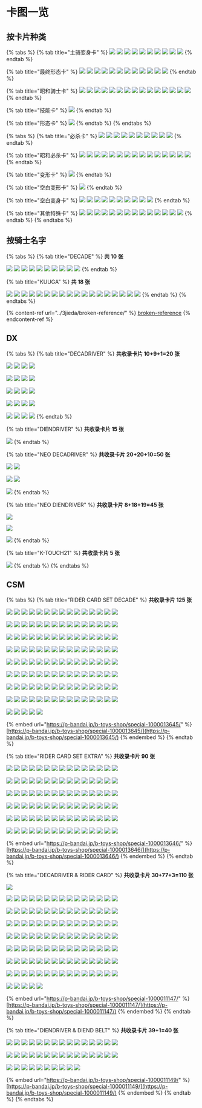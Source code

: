 # 卡图一览

## 按卡片种类

{% tabs %}
{% tab title="主骑变身卡" %}
![](https://bandai-a.akamaihd.net/bc/images/shop\_top\_b-toys-shop/20211109\_decadriver\_5gwsxp6f\_0js7xa\_cardlist\_card\_001.png) ![](https://bandai-a.akamaihd.net/bc/images/shop\_top\_b-toys-shop/20211109\_decadriver\_5gwsxp6f\_0js7xa\_cardlist\_card\_002.png) ![](https://bandai-a.akamaihd.net/bc/images/shop\_top\_b-toys-shop/20211109\_decadriver\_5gwsxp6f\_0js7xa\_cardlist\_card\_003.png) ![](https://bandai-a.akamaihd.net/bc/images/shop\_top\_b-toys-shop/20211109\_decadriver\_5gwsxp6f\_0js7xa\_cardlist\_card\_004.png) ![](https://bandai-a.akamaihd.net/bc/images/shop\_top\_b-toys-shop/20211109\_decadriver\_5gwsxp6f\_0js7xa\_cardlist\_card\_005.png) ![](https://bandai-a.akamaihd.net/bc/images/shop\_top\_b-toys-shop/20211109\_decadriver\_5gwsxp6f\_0js7xa\_cardlist\_card\_006.png) ![](https://bandai-a.akamaihd.net/bc/images/shop\_top\_b-toys-shop/20211109\_decadriver\_5gwsxp6f\_0js7xa\_cardlist\_card\_007.png) ![](https://bandai-a.akamaihd.net/bc/images/shop\_top\_b-toys-shop/20211109\_decadriver\_5gwsxp6f\_0js7xa\_cardlist\_card\_008.png) ![](https://bandai-a.akamaihd.net/bc/images/shop\_top\_b-toys-shop/20211109\_decadriver\_5gwsxp6f\_0js7xa\_cardlist\_card\_009.png) ![](https://bandai-a.akamaihd.net/bc/images/shop\_top\_b-toys-shop/20211109\_decadriver\_5gwsxp6f\_0js7xa\_cardlist\_card\_010.png)
{% endtab %}

{% tab title="最终形态卡" %}
![](https://bandai-a.akamaihd.net/bc/images/shop\_top\_b-toys-shop/20211109\_decadriver\_5gwsxp6f\_0js7xa\_cardlist\_card\_011.png) ![](https://bandai-a.akamaihd.net/bc/images/shop\_top\_b-toys-shop/20211109\_decadriver\_5gwsxp6f\_0js7xa\_cardlist\_card\_012.png) ![](https://bandai-a.akamaihd.net/bc/images/shop\_top\_b-toys-shop/20211109\_decadriver\_5gwsxp6f\_0js7xa\_cardlist\_card\_013.png) ![](https://bandai-a.akamaihd.net/bc/images/shop\_top\_b-toys-shop/20211109\_decadriver\_5gwsxp6f\_0js7xa\_cardlist\_card\_014.png) ![](https://bandai-a.akamaihd.net/bc/images/shop\_top\_b-toys-shop/20211109\_decadriver\_5gwsxp6f\_0js7xa\_cardlist\_card\_015.png) ![](https://bandai-a.akamaihd.net/bc/images/shop\_top\_b-toys-shop/20211109\_decadriver\_5gwsxp6f\_0js7xa\_cardlist\_card\_016.png) ![](https://bandai-a.akamaihd.net/bc/images/shop\_top\_b-toys-shop/20211109\_decadriver\_5gwsxp6f\_0js7xa\_cardlist\_card\_017.png) ![](https://bandai-a.akamaihd.net/bc/images/shop\_top\_b-toys-shop/20211109\_decadriver\_5gwsxp6f\_0js7xa\_cardlist\_card\_018.png) ![](https://bandai-a.akamaihd.net/bc/images/shop\_top\_b-toys-shop/20211109\_decadriver\_5gwsxp6f\_0js7xa\_cardlist\_card\_019.png) ![](https://bandai-a.akamaihd.net/bc/images/shop\_top\_b-toys-shop/20211109\_decadriver\_5gwsxp6f\_0js7xa\_cardlist\_card\_020.png) ![](https://bandai-a.akamaihd.net/bc/images/shop\_top\_b-toys-shop/20211109\_decadriver\_5gwsxp6f\_0js7xa\_cardlist\_card\_021.png) ![](https://bandai-a.akamaihd.net/bc/images/shop\_top\_b-toys-shop/20211109\_decadriver\_5gwsxp6f\_0js7xa\_cardlist\_card\_022.png)
{% endtab %}

{% tab title="昭和骑士卡" %}
![](https://bandai-a.akamaihd.net/bc/images/shop\_top\_b-toys-shop/20211109\_decadriver\_5gwsxp6f\_0js7xa\_cardlist\_card\_023.png) ![](https://bandai-a.akamaihd.net/bc/images/shop\_top\_b-toys-shop/20211109\_decadriver\_5gwsxp6f\_0js7xa\_cardlist\_card\_024.png) ![](https://bandai-a.akamaihd.net/bc/images/shop\_top\_b-toys-shop/20211109\_decadriver\_5gwsxp6f\_0js7xa\_cardlist\_card\_025.png) ![](https://bandai-a.akamaihd.net/bc/images/shop\_top\_b-toys-shop/20211109\_decadriver\_5gwsxp6f\_0js7xa\_cardlist\_card\_026.png) ![](https://bandai-a.akamaihd.net/bc/images/shop\_top\_b-toys-shop/20211109\_decadriver\_5gwsxp6f\_0js7xa\_cardlist\_card\_027.png) ![](https://bandai-a.akamaihd.net/bc/images/shop\_top\_b-toys-shop/20211109\_decadriver\_5gwsxp6f\_0js7xa\_cardlist\_card\_028.png) ![](https://bandai-a.akamaihd.net/bc/images/shop\_top\_b-toys-shop/20211109\_decadriver\_5gwsxp6f\_0js7xa\_cardlist\_card\_029.png) ![](https://bandai-a.akamaihd.net/bc/images/shop\_top\_b-toys-shop/20211109\_decadriver\_5gwsxp6f\_0js7xa\_cardlist\_card\_030.png) ![](https://bandai-a.akamaihd.net/bc/images/shop\_top\_b-toys-shop/20211109\_decadriver\_5gwsxp6f\_0js7xa\_cardlist\_card\_031.png) ![](https://bandai-a.akamaihd.net/bc/images/shop\_top\_b-toys-shop/20211109\_decadriver\_5gwsxp6f\_0js7xa\_cardlist\_card\_032.png) ![](https://bandai-a.akamaihd.net/bc/images/shop\_top\_b-toys-shop/20211109\_decadriver\_5gwsxp6f\_0js7xa\_cardlist\_card\_033.png) ![](https://bandai-a.akamaihd.net/bc/images/shop\_top\_b-toys-shop/20211109\_decadriver\_5gwsxp6f\_0js7xa\_cardlist\_card\_034.png) ![](https://bandai-a.akamaihd.net/bc/images/shop\_top\_b-toys-shop/20211109\_decadriver\_5gwsxp6f\_0js7xa\_cardlist\_card\_035.png) ![](https://bandai-a.akamaihd.net/bc/images/shop\_top\_b-toys-shop/20211109\_decadriver\_5gwsxp6f\_0js7xa\_cardlist\_card\_036.png) ![](https://bandai-a.akamaihd.net/bc/images/shop\_top\_b-toys-shop/20211109\_decadriver\_5gwsxp6f\_0js7xa\_cardlist\_card\_037.png)
{% endtab %}

{% tab title="技能卡" %}
![](https://bandai-a.akamaihd.net/bc/images/shop\_top\_b-toys-shop/20211109\_decadriver\_5gwsxp6f\_0js7xa\_cardlist\_card\_063.png)
{% endtab %}

{% tab title="形态卡" %}
![](https://bandai-a.akamaihd.net/bc/images/shop\_top\_b-toys-shop/20211109\_decadriver\_5gwsxp6f\_0js7xa\_cardlist\_card\_050.png)
{% endtab %}
{% endtabs %}

{% tabs %}
{% tab title="必杀卡" %}
![](https://bandai-a.akamaihd.net/bc/images/shop\_top\_b-toys-shop/20211109\_decadriver\_5gwsxp6f\_0js7xa\_cardlist\_card\_110.png) ![](https://bandai-a.akamaihd.net/bc/images/shop\_top\_b-toys-shop/20211109\_decadriver\_5gwsxp6f\_0js7xa\_cardlist\_card\_111.png) ![](https://bandai-a.akamaihd.net/bc/images/shop\_top\_b-toys-shop/20211109\_decadriver\_5gwsxp6f\_0js7xa\_cardlist\_card\_112.png) ![](https://bandai-a.akamaihd.net/bc/images/shop\_top\_b-toys-shop/20211109\_decadriver\_5gwsxp6f\_0js7xa\_cardlist\_card\_113.png) ![](https://bandai-a.akamaihd.net/bc/images/shop\_top\_b-toys-shop/20211109\_decadriver\_5gwsxp6f\_0js7xa\_cardlist\_card\_114.png) ![](https://bandai-a.akamaihd.net/bc/images/shop\_top\_b-toys-shop/20211109\_decadriver\_5gwsxp6f\_0js7xa\_cardlist\_card\_115.png) ![](https://bandai-a.akamaihd.net/bc/images/shop\_top\_b-toys-shop/20211109\_decadriver\_5gwsxp6f\_0js7xa\_cardlist\_card\_116.png) ![](https://bandai-a.akamaihd.net/bc/images/shop\_top\_b-toys-shop/20211109\_decadriver\_5gwsxp6f\_0js7xa\_cardlist\_card\_117.png) ![](https://bandai-a.akamaihd.net/bc/images/shop\_top\_b-toys-shop/20211109\_decadriver\_5gwsxp6f\_0js7xa\_cardlist\_card\_118.png) ![](https://bandai-a.akamaihd.net/bc/images/shop\_top\_b-toys-shop/20211109\_decadriver\_5gwsxp6f\_0js7xa\_cardlist\_card\_119.png)
{% endtab %}

{% tab title="昭和必杀卡" %}
![](https://bandai-a.akamaihd.net/bc/images/shop\_top\_b-toys-shop/20220118\_decadriver\_5gwsxp6f\_0js7xa\_cardlist\_card\_extra\_079.png) ![](https://bandai-a.akamaihd.net/bc/images/shop\_top\_b-toys-shop/20220118\_decadriver\_5gwsxp6f\_0js7xa\_cardlist\_card\_extra\_080.png) ![](https://bandai-a.akamaihd.net/bc/images/shop\_top\_b-toys-shop/20220118\_decadriver\_5gwsxp6f\_0js7xa\_cardlist\_card\_extra\_081.png) ![](https://bandai-a.akamaihd.net/bc/images/shop\_top\_b-toys-shop/20220118\_decadriver\_5gwsxp6f\_0js7xa\_cardlist\_card\_extra\_082.png) ![](https://bandai-a.akamaihd.net/bc/images/shop\_top\_b-toys-shop/20220118\_decadriver\_5gwsxp6f\_0js7xa\_cardlist\_card\_extra\_083.png) ![](https://bandai-a.akamaihd.net/bc/images/shop\_top\_b-toys-shop/20211109\_decadriver\_5gwsxp6f\_0js7xa\_cardlist\_card\_120.png) ![](https://bandai-a.akamaihd.net/bc/images/shop\_top\_b-toys-shop/20220118\_decadriver\_5gwsxp6f\_0js7xa\_cardlist\_card\_extra\_084.png) ![](https://bandai-a.akamaihd.net/bc/images/shop\_top\_b-toys-shop/20220118\_decadriver\_5gwsxp6f\_0js7xa\_cardlist\_card\_extra\_085.png) ![](https://bandai-a.akamaihd.net/bc/images/shop\_top\_b-toys-shop/20220118\_decadriver\_5gwsxp6f\_0js7xa\_cardlist\_card\_extra\_086.png) ![](https://bandai-a.akamaihd.net/bc/images/shop\_top\_b-toys-shop/20220118\_decadriver\_5gwsxp6f\_0js7xa\_cardlist\_card\_extra\_087.png) ![](https://bandai-a.akamaihd.net/bc/images/shop\_top\_b-toys-shop/20220118\_decadriver\_5gwsxp6f\_0js7xa\_cardlist\_card\_extra\_088.png) ![](https://bandai-a.akamaihd.net/bc/images/shop\_top\_b-toys-shop/20220118\_decadriver\_5gwsxp6f\_0js7xa\_cardlist\_card\_extra\_089.png) ![](https://bandai-a.akamaihd.net/bc/images/shop\_top\_b-toys-shop/20220118\_decadriver\_5gwsxp6f\_0js7xa\_cardlist\_card\_extra\_090.png) ![](https://bandai-a.akamaihd.net/bc/images/shop\_top\_b-toys-shop/20220118\_decadriver\_5gwsxp6f\_0js7xa\_cardlist\_card\_extra\_091.png) ![](https://bandai-a.akamaihd.net/bc/images/shop\_top\_b-toys-shop/20220118\_decadriver\_5gwsxp6f\_0js7xa\_cardlist\_card\_extra\_092.png)
{% endtab %}

{% tab title="变形卡" %}
![](https://bandai-a.akamaihd.net/bc/images/shop\_top\_b-toys-shop/20211109\_decadriver\_5gwsxp6f\_0js7xa\_cardlist\_card\_089.png)
{% endtab %}

{% tab title="空白变形卡" %}
![](https://bandai-a.akamaihd.net/bc/images/shop\_top\_b-toys-shop/20211109\_decadriver\_5gwsxp6f\_0js7xa\_cardlist\_card\_101.png)
{% endtab %}

{% tab title="空白变身卡" %}
![](https://bandai-a.akamaihd.net/bc/images/shop\_top\_b-toys-shop/20211109\_decadriver\_5gwsxp6f\_0js7xa\_cardlist\_card\_039.png) ![](https://bandai-a.akamaihd.net/bc/images/shop\_top\_b-toys-shop/20211109\_decadriver\_5gwsxp6f\_0js7xa\_cardlist\_card\_040.png) ![](https://bandai-a.akamaihd.net/bc/images/shop\_top\_b-toys-shop/20211109\_decadriver\_5gwsxp6f\_0js7xa\_cardlist\_card\_041.png) ![](https://bandai-a.akamaihd.net/bc/images/shop\_top\_b-toys-shop/20211109\_decadriver\_5gwsxp6f\_0js7xa\_cardlist\_card\_042.png) ![](https://bandai-a.akamaihd.net/bc/images/shop\_top\_b-toys-shop/20211109\_decadriver\_5gwsxp6f\_0js7xa\_cardlist\_card\_043.png) ![](https://bandai-a.akamaihd.net/bc/images/shop\_top\_b-toys-shop/20211109\_decadriver\_5gwsxp6f\_0js7xa\_cardlist\_card\_044.png) ![](https://bandai-a.akamaihd.net/bc/images/shop\_top\_b-toys-shop/20211109\_decadriver\_5gwsxp6f\_0js7xa\_cardlist\_card\_045.png) ![](https://bandai-a.akamaihd.net/bc/images/shop\_top\_b-toys-shop/20211109\_decadriver\_5gwsxp6f\_0js7xa\_cardlist\_card\_046.png) ![](https://bandai-a.akamaihd.net/bc/images/shop\_top\_b-toys-shop/20211109\_decadriver\_5gwsxp6f\_0js7xa\_cardlist\_card\_047.png) ![](https://bandai-a.akamaihd.net/bc/images/shop\_top\_b-toys-shop/20211109\_decadriver\_5gwsxp6f\_0js7xa\_cardlist\_card\_048.png)
{% endtab %}

{% tab title="其他特殊卡" %}
![](https://bandai-a.akamaihd.net/bc/images/shop\_top\_b-toys-shop/20211109\_decadriver\_5gwsxp6f\_0js7xa\_cardlist\_card\_038.png) ![](https://bandai-a.akamaihd.net/bc/images/shop\_top\_b-toys-shop/20211109\_decadriver\_5gwsxp6f\_0js7xa\_cardlist\_card\_049.png) ![](https://bandai-a.akamaihd.net/bc/images/shop\_top\_b-toys-shop/20211109\_decadriver\_5gwsxp6f\_0js7xa\_cardlist\_card\_083.png) ![](https://bandai-a.akamaihd.net/bc/images/shop\_top\_b-toys-shop/20211109\_decadriver\_5gwsxp6f\_0js7xa\_cardlist\_card\_087.png) ![](https://bandai-a.akamaihd.net/bc/images/shop\_top\_b-toys-shop/20211109\_decadriver\_5gwsxp6f\_0js7xa\_cardlist\_card\_086.png) ![](https://bandai-a.akamaihd.net/bc/images/shop\_top\_b-toys-shop/20211109\_decadriver\_5gwsxp6f\_0js7xa\_cardlist\_card\_088.png) ![](https://bandai-a.akamaihd.net/bc/images/shop\_top\_b-toys-shop/20211109\_decadriver\_5gwsxp6f\_0js7xa\_cardlist\_card\_085.png) ![](https://bandai-a.akamaihd.net/bc/images/shop\_top\_b-toys-shop/20211109\_decadriver\_5gwsxp6f\_0js7xa\_cardlist\_card\_099.png) ![](https://bandai-a.akamaihd.net/bc/images/shop\_top\_b-toys-shop/20211109\_decadriver\_5gwsxp6f\_0js7xa\_cardlist\_card\_100.png) ![](https://bandai-a.akamaihd.net/bc/images/shop\_top\_b-toys-shop/20211109\_decadriver\_5gwsxp6f\_0js7xa\_cardlist\_card\_121.png) ![](https://bandai-a.akamaihd.net/bc/images/shop\_top\_b-toys-shop/20211109\_decadriver\_5gwsxp6f\_0js7xa\_cardlist\_card\_122.png) ![](https://bandai-a.akamaihd.net/bc/images/shop\_top\_b-toys-shop/20211109\_decadriver\_5gwsxp6f\_0js7xa\_cardlist\_card\_123.png) ![](https://bandai-a.akamaihd.net/bc/images/shop\_top\_b-toys-shop/20211109\_decadriver\_5gwsxp6f\_0js7xa\_cardlist\_card\_124.png) ![](https://bandai-a.akamaihd.net/bc/images/shop\_top\_b-toys-shop/20211109\_decadriver\_5gwsxp6f\_0js7xa\_cardlist\_card\_125.png)
{% endtab %}
{% endtabs %}

## 按骑士名字

{% tabs %}
{% tab title="DECADE" %}
**共 10 张**

![](https://bandai-a.akamaihd.net/bc/images/shop\_top\_b-toys-shop/20211109\_decadriver\_5gwsxp6f\_0js7xa\_cardlist\_card\_001.png) ![](https://bandai-a.akamaihd.net/bc/images/shop\_top\_b-toys-shop/20211109\_decadriver\_5gwsxp6f\_0js7xa\_cardlist\_card\_011.png) ![](https://bandai-a.akamaihd.net/bc/images/shop\_top\_b-toys-shop/20211109\_decadriver\_5gwsxp6f\_0js7xa\_cardlist\_card\_063.png) ![](https://bandai-a.akamaihd.net/bc/images/shop\_top\_b-toys-shop/20211109\_decadriver\_5gwsxp6f\_0js7xa\_cardlist\_card\_064.png) ![](https://bandai-a.akamaihd.net/bc/images/shop\_top\_b-toys-shop/20211109\_decadriver\_5gwsxp6f\_0js7xa\_cardlist\_card\_065.png) ![](https://bandai-a.akamaihd.net/bc/images/shop\_top\_b-toys-shop/20211109\_decadriver\_5gwsxp6f\_0js7xa\_cardlist\_card\_066.png) ![](https://bandai-a.akamaihd.net/bc/images/shop\_top\_b-toys-shop/20211109\_decadriver\_5gwsxp6f\_0js7xa\_cardlist\_card\_083.png) ![](https://bandai-a.akamaihd.net/bc/images/shop\_top\_b-toys-shop/20211109\_decadriver\_5gwsxp6f\_0js7xa\_cardlist\_card\_110.png) ![](https://bandai-a.akamaihd.net/bc/images/shop\_top\_boys-toy/20141009\_img\_card\_s76.jpg) ![](https://bandai-a.akamaihd.net/bc/images/shop\_top\_b-toys-shop/20220118\_decadriver\_5gwsxp6f\_0js7xa\_cardlist\_card\_extra\_001.png)
{% endtab %}

{% tab title="KUUGA" %}
**共 18 张**

![](https://bandai-a.akamaihd.net/bc/images/shop\_top\_b-toys-shop/20211109\_decadriver\_5gwsxp6f\_0js7xa\_cardlist\_card\_002.png) ![](https://bandai-a.akamaihd.net/bc/images/shop\_top\_b-toys-shop/20211109\_decadriver\_5gwsxp6f\_0js7xa\_cardlist\_card\_040.png) ![](https://bandai-a.akamaihd.net/bc/images/shop\_top\_b-toys-shop/20211109\_decadriver\_5gwsxp6f\_0js7xa\_cardlist\_card\_012.png) ![](https://bandai-a.akamaihd.net/bc/images/shop\_top\_b-toys-shop/20220118\_decadriver\_5gwsxp6f\_0js7xa\_cardlist\_card\_extra\_002.png) ![](https://bandai-a.akamaihd.net/bc/images/shop\_top\_b-toys-shop/20211109\_decadriver\_5gwsxp6f\_0js7xa\_cardlist\_card\_021.png) ![](https://bandai-a.akamaihd.net/bc/images/shop\_top\_b-toys-shop/20220118\_decadriver\_5gwsxp6f\_0js7xa\_cardlist\_card\_extra\_003.png) ![](https://bandai-a.akamaihd.net/bc/images/shop\_top\_b-toys-shop/20220118\_decadriver\_5gwsxp6f\_0js7xa\_cardlist\_card\_extra\_052.png) ![](https://bandai-a.akamaihd.net/bc/images/shop\_top\_b-toys-shop/20211109\_decadriver\_5gwsxp6f\_0js7xa\_cardlist\_card\_050.png) ![](https://bandai-a.akamaihd.net/bc/images/shop\_top\_b-toys-shop/20211109\_decadriver\_5gwsxp6f\_0js7xa\_cardlist\_card\_051.png) ![](https://bandai-a.akamaihd.net/bc/images/shop\_top\_b-toys-shop/20211109\_decadriver\_5gwsxp6f\_0js7xa\_cardlist\_card\_052.png) ![](https://bandai-a.akamaihd.net/bc/images/shop\_top\_b-toys-shop/20220118\_decadriver\_5gwsxp6f\_0js7xa\_cardlist\_card\_extra\_053.png) ![](https://bandai-a.akamaihd.net/bc/images/shop\_top\_b-toys-shop/20220118\_decadriver\_5gwsxp6f\_0js7xa\_cardlist\_card\_extra\_054.png) ![](https://bandai-a.akamaihd.net/bc/images/shop\_top\_b-toys-shop/20220118\_decadriver\_5gwsxp6f\_0js7xa\_cardlist\_card\_extra\_055.png) ![](https://bandai-a.akamaihd.net/bc/images/shop\_top\_b-toys-shop/20220118\_decadriver\_5gwsxp6f\_0js7xa\_cardlist\_card\_extra\_056.png) ![](https://bandai-a.akamaihd.net/bc/images/shop\_top\_b-toys-shop/20220118\_decadriver\_5gwsxp6f\_0js7xa\_cardlist\_card\_extra\_057.png) ![](https://bandai-a.akamaihd.net/bc/images/shop\_top\_b-toys-shop/20211109\_decadriver\_5gwsxp6f\_0js7xa\_cardlist\_card\_089.png) ![](https://bandai-a.akamaihd.net/bc/images/shop\_top\_b-toys-shop/20211109\_decadriver\_5gwsxp6f\_0js7xa\_cardlist\_card\_101.png) ![](https://bandai-a.akamaihd.net/bc/images/shop\_top\_b-toys-shop/20211109\_decadriver\_5gwsxp6f\_0js7xa\_cardlist\_card\_111.png)
{% endtab %}
{% endtabs %}

{% content-ref url="../3jieda/broken-reference/" %}
[broken-reference](../3jieda/broken-reference/)
{% endcontent-ref %}

## DX

{% tabs %}
{% tab title="DECADRIVER" %}
**共收录卡片 10+9+1=20 张**

![](https://img.amiami.jp/images/product/review/184/FIGURE-042431\_10.jpg) ![](https://img.amiami.jp/images/product/review/184/FIGURE-042431\_05.jpg) ![](https://img.amiami.jp/images/product/review/184/FIGURE-042431\_24.jpg) ![](https://img.amiami.jp/images/product/review/184/FIGURE-042431\_15.jpg)

![](https://img.amiami.jp/images/product/review/184/FIGURE-042431\_18.jpg) ![](https://img.amiami.jp/images/product/review/184/FIGURE-042431\_22.jpg) ![](https://img.amiami.jp/images/product/review/184/FIGURE-042431\_07.jpg) ![](https://img.amiami.jp/images/product/review/184/FIGURE-042431\_23.jpg)

![](https://img.amiami.jp/images/product/review/184/FIGURE-042431\_08.jpg) ![](https://img.amiami.jp/images/product/review/184/FIGURE-042431\_13.jpg) ![](https://img.amiami.jp/images/product/review/184/FIGURE-042431\_11.jpg) ![](https://img.amiami.jp/images/product/review/184/FIGURE-042431\_06.jpg)

![](https://img.amiami.jp/images/product/review/184/FIGURE-042431\_21.jpg) ![](https://img.amiami.jp/images/product/review/184/FIGURE-042431\_16.jpg) ![](https://img.amiami.jp/images/product/review/184/FIGURE-042431\_19.jpg) ![](https://img.amiami.jp/images/product/review/184/FIGURE-042431\_14.jpg)

![](https://img.amiami.jp/images/product/review/184/FIGURE-042431\_12.jpg) ![](https://img.amiami.jp/images/product/review/184/FIGURE-042431\_20.jpg) ![](https://img.amiami.jp/images/product/review/184/FIGURE-042431\_09.jpg) ![](https://img.amiami.jp/images/product/review/184/FIGURE-042431\_17.jpg)
{% endtab %}

{% tab title="DIENDRIVER" %}
**共收录卡片 15 张**

![](https://bandai-a.akamaihd.net/bc/img/model/xl/1000142738\_4.jpg)
{% endtab %}

{% tab title="NEO DECADRIVER" %}
**共收录卡片 20+20+10=50 张**

![](https://bandai-a.akamaihd.net/bc/img/model/xl/1000131471\_3.jpg) ![](https://bandai-a.akamaihd.net/bc/img/model/xl/1000131471\_4.jpg)

![](https://bandai-a.akamaihd.net/bc/img/model/xl/1000131471\_5.jpg) ![](https://bandai-a.akamaihd.net/bc/img/model/xl/1000131471\_6.jpg)

![](https://bandai-a.akamaihd.net/bc/img/model/xl/1000131471\_7.jpg)
{% endtab %}

{% tab title="NEO DIENDRIVER" %}
**共收录卡片 8+18+19=45 张**

![](https://bandai-a.akamaihd.net/bc/img/model/xl/1000133494\_3.jpg)

![](https://bandai-a.akamaihd.net/bc/img/model/xl/1000133494\_4.jpg)

![](https://bandai-a.akamaihd.net/bc/img/model/xl/1000133494\_5.jpg)
{% endtab %}

{% tab title="K-TOUCH21" %}
**共收录卡片 5 张**

![](https://bandai-a.akamaihd.net/bc/img/model/xl/1000155446\_5.jpg)
{% endtab %}
{% endtabs %}

## CSM

{% tabs %}
{% tab title="RIDER CARD SET DECADE" %}
**共收录卡片 125 张**

![](https://bandai-a.akamaihd.net/bc/images/shop\_top\_b-toys-shop/20211109\_decadriver\_5gwsxp6f\_0js7xa\_cardlist\_card\_001.png) ![](https://bandai-a.akamaihd.net/bc/images/shop\_top\_b-toys-shop/20211109\_decadriver\_5gwsxp6f\_0js7xa\_cardlist\_card\_002.png) ![](https://bandai-a.akamaihd.net/bc/images/shop\_top\_b-toys-shop/20211109\_decadriver\_5gwsxp6f\_0js7xa\_cardlist\_card\_003.png) ![](https://bandai-a.akamaihd.net/bc/images/shop\_top\_b-toys-shop/20211109\_decadriver\_5gwsxp6f\_0js7xa\_cardlist\_card\_004.png) ![](https://bandai-a.akamaihd.net/bc/images/shop\_top\_b-toys-shop/20211109\_decadriver\_5gwsxp6f\_0js7xa\_cardlist\_card\_005.png) ![](https://bandai-a.akamaihd.net/bc/images/shop\_top\_b-toys-shop/20211109\_decadriver\_5gwsxp6f\_0js7xa\_cardlist\_card\_006.png) ![](https://bandai-a.akamaihd.net/bc/images/shop\_top\_b-toys-shop/20211109\_decadriver\_5gwsxp6f\_0js7xa\_cardlist\_card\_007.png) ![](https://bandai-a.akamaihd.net/bc/images/shop\_top\_b-toys-shop/20211109\_decadriver\_5gwsxp6f\_0js7xa\_cardlist\_card\_008.png) ![](https://bandai-a.akamaihd.net/bc/images/shop\_top\_b-toys-shop/20211109\_decadriver\_5gwsxp6f\_0js7xa\_cardlist\_card\_009.png) ![](https://bandai-a.akamaihd.net/bc/images/shop\_top\_b-toys-shop/20211109\_decadriver\_5gwsxp6f\_0js7xa\_cardlist\_card\_010.png) ![](https://bandai-a.akamaihd.net/bc/images/shop\_top\_b-toys-shop/20211109\_decadriver\_5gwsxp6f\_0js7xa\_cardlist\_card\_011.png) ![](https://bandai-a.akamaihd.net/bc/images/shop\_top\_b-toys-shop/20211109\_decadriver\_5gwsxp6f\_0js7xa\_cardlist\_card\_012.png) ![](https://bandai-a.akamaihd.net/bc/images/shop\_top\_b-toys-shop/20211109\_decadriver\_5gwsxp6f\_0js7xa\_cardlist\_card\_013.png) ![](https://bandai-a.akamaihd.net/bc/images/shop\_top\_b-toys-shop/20211109\_decadriver\_5gwsxp6f\_0js7xa\_cardlist\_card\_014.png) ![](https://bandai-a.akamaihd.net/bc/images/shop\_top\_b-toys-shop/20211109\_decadriver\_5gwsxp6f\_0js7xa\_cardlist\_card\_015.png)

![](https://bandai-a.akamaihd.net/bc/images/shop\_top\_b-toys-shop/20211109\_decadriver\_5gwsxp6f\_0js7xa\_cardlist\_card\_016.png) ![](https://bandai-a.akamaihd.net/bc/images/shop\_top\_b-toys-shop/20211109\_decadriver\_5gwsxp6f\_0js7xa\_cardlist\_card\_017.png) ![](https://bandai-a.akamaihd.net/bc/images/shop\_top\_b-toys-shop/20211109\_decadriver\_5gwsxp6f\_0js7xa\_cardlist\_card\_018.png) ![](https://bandai-a.akamaihd.net/bc/images/shop\_top\_b-toys-shop/20211109\_decadriver\_5gwsxp6f\_0js7xa\_cardlist\_card\_019.png) ![](https://bandai-a.akamaihd.net/bc/images/shop\_top\_b-toys-shop/20211109\_decadriver\_5gwsxp6f\_0js7xa\_cardlist\_card\_020.png) ![](https://bandai-a.akamaihd.net/bc/images/shop\_top\_b-toys-shop/20211109\_decadriver\_5gwsxp6f\_0js7xa\_cardlist\_card\_021.png) ![](https://bandai-a.akamaihd.net/bc/images/shop\_top\_b-toys-shop/20211109\_decadriver\_5gwsxp6f\_0js7xa\_cardlist\_card\_022.png) ![](https://bandai-a.akamaihd.net/bc/images/shop\_top\_b-toys-shop/20211109\_decadriver\_5gwsxp6f\_0js7xa\_cardlist\_card\_023.png) ![](https://bandai-a.akamaihd.net/bc/images/shop\_top\_b-toys-shop/20211109\_decadriver\_5gwsxp6f\_0js7xa\_cardlist\_card\_024.png) ![](https://bandai-a.akamaihd.net/bc/images/shop\_top\_b-toys-shop/20211109\_decadriver\_5gwsxp6f\_0js7xa\_cardlist\_card\_025.png) ![](https://bandai-a.akamaihd.net/bc/images/shop\_top\_b-toys-shop/20211109\_decadriver\_5gwsxp6f\_0js7xa\_cardlist\_card\_026.png) ![](https://bandai-a.akamaihd.net/bc/images/shop\_top\_b-toys-shop/20211109\_decadriver\_5gwsxp6f\_0js7xa\_cardlist\_card\_027.png) ![](https://bandai-a.akamaihd.net/bc/images/shop\_top\_b-toys-shop/20211109\_decadriver\_5gwsxp6f\_0js7xa\_cardlist\_card\_028.png) ![](https://bandai-a.akamaihd.net/bc/images/shop\_top\_b-toys-shop/20211109\_decadriver\_5gwsxp6f\_0js7xa\_cardlist\_card\_029.png) ![](https://bandai-a.akamaihd.net/bc/images/shop\_top\_b-toys-shop/20211109\_decadriver\_5gwsxp6f\_0js7xa\_cardlist\_card\_030.png)

![](https://bandai-a.akamaihd.net/bc/images/shop\_top\_b-toys-shop/20211109\_decadriver\_5gwsxp6f\_0js7xa\_cardlist\_card\_031.png) ![](https://bandai-a.akamaihd.net/bc/images/shop\_top\_b-toys-shop/20211109\_decadriver\_5gwsxp6f\_0js7xa\_cardlist\_card\_032.png) ![](https://bandai-a.akamaihd.net/bc/images/shop\_top\_b-toys-shop/20211109\_decadriver\_5gwsxp6f\_0js7xa\_cardlist\_card\_033.png) ![](https://bandai-a.akamaihd.net/bc/images/shop\_top\_b-toys-shop/20211109\_decadriver\_5gwsxp6f\_0js7xa\_cardlist\_card\_034.png) ![](https://bandai-a.akamaihd.net/bc/images/shop\_top\_b-toys-shop/20211109\_decadriver\_5gwsxp6f\_0js7xa\_cardlist\_card\_035.png) ![](https://bandai-a.akamaihd.net/bc/images/shop\_top\_b-toys-shop/20211109\_decadriver\_5gwsxp6f\_0js7xa\_cardlist\_card\_036.png) ![](https://bandai-a.akamaihd.net/bc/images/shop\_top\_b-toys-shop/20211109\_decadriver\_5gwsxp6f\_0js7xa\_cardlist\_card\_037.png) ![](https://bandai-a.akamaihd.net/bc/images/shop\_top\_b-toys-shop/20211109\_decadriver\_5gwsxp6f\_0js7xa\_cardlist\_card\_038.png) ![](https://bandai-a.akamaihd.net/bc/images/shop\_top\_b-toys-shop/20211109\_decadriver\_5gwsxp6f\_0js7xa\_cardlist\_card\_039.png) ![](https://bandai-a.akamaihd.net/bc/images/shop\_top\_b-toys-shop/20211109\_decadriver\_5gwsxp6f\_0js7xa\_cardlist\_card\_040.png) ![](https://bandai-a.akamaihd.net/bc/images/shop\_top\_b-toys-shop/20211109\_decadriver\_5gwsxp6f\_0js7xa\_cardlist\_card\_041.png) ![](https://bandai-a.akamaihd.net/bc/images/shop\_top\_b-toys-shop/20211109\_decadriver\_5gwsxp6f\_0js7xa\_cardlist\_card\_042.png) ![](https://bandai-a.akamaihd.net/bc/images/shop\_top\_b-toys-shop/20211109\_decadriver\_5gwsxp6f\_0js7xa\_cardlist\_card\_043.png) ![](https://bandai-a.akamaihd.net/bc/images/shop\_top\_b-toys-shop/20211109\_decadriver\_5gwsxp6f\_0js7xa\_cardlist\_card\_044.png) ![](https://bandai-a.akamaihd.net/bc/images/shop\_top\_b-toys-shop/20211109\_decadriver\_5gwsxp6f\_0js7xa\_cardlist\_card\_045.png)

![](https://bandai-a.akamaihd.net/bc/images/shop\_top\_b-toys-shop/20211109\_decadriver\_5gwsxp6f\_0js7xa\_cardlist\_card\_046.png) ![](https://bandai-a.akamaihd.net/bc/images/shop\_top\_b-toys-shop/20211109\_decadriver\_5gwsxp6f\_0js7xa\_cardlist\_card\_047.png) ![](https://bandai-a.akamaihd.net/bc/images/shop\_top\_b-toys-shop/20211109\_decadriver\_5gwsxp6f\_0js7xa\_cardlist\_card\_048.png) ![](https://bandai-a.akamaihd.net/bc/images/shop\_top\_b-toys-shop/20211109\_decadriver\_5gwsxp6f\_0js7xa\_cardlist\_card\_049.png) ![](https://bandai-a.akamaihd.net/bc/images/shop\_top\_b-toys-shop/20211109\_decadriver\_5gwsxp6f\_0js7xa\_cardlist\_card\_050.png) ![](https://bandai-a.akamaihd.net/bc/images/shop\_top\_b-toys-shop/20211109\_decadriver\_5gwsxp6f\_0js7xa\_cardlist\_card\_051.png) ![](https://bandai-a.akamaihd.net/bc/images/shop\_top\_b-toys-shop/20211109\_decadriver\_5gwsxp6f\_0js7xa\_cardlist\_card\_052.png) ![](https://bandai-a.akamaihd.net/bc/images/shop\_top\_b-toys-shop/20211109\_decadriver\_5gwsxp6f\_0js7xa\_cardlist\_card\_053.png) ![](https://bandai-a.akamaihd.net/bc/images/shop\_top\_b-toys-shop/20211109\_decadriver\_5gwsxp6f\_0js7xa\_cardlist\_card\_054.png) ![](https://bandai-a.akamaihd.net/bc/images/shop\_top\_b-toys-shop/20211109\_decadriver\_5gwsxp6f\_0js7xa\_cardlist\_card\_055.png) ![](https://bandai-a.akamaihd.net/bc/images/shop\_top\_b-toys-shop/20211109\_decadriver\_5gwsxp6f\_0js7xa\_cardlist\_card\_056.png) ![](https://bandai-a.akamaihd.net/bc/images/shop\_top\_b-toys-shop/20211109\_decadriver\_5gwsxp6f\_0js7xa\_cardlist\_card\_057.png) ![](https://bandai-a.akamaihd.net/bc/images/shop\_top\_b-toys-shop/20211109\_decadriver\_5gwsxp6f\_0js7xa\_cardlist\_card\_058.png) ![](https://bandai-a.akamaihd.net/bc/images/shop\_top\_b-toys-shop/20211109\_decadriver\_5gwsxp6f\_0js7xa\_cardlist\_card\_059.png) ![](https://bandai-a.akamaihd.net/bc/images/shop\_top\_b-toys-shop/20211109\_decadriver\_5gwsxp6f\_0js7xa\_cardlist\_card\_060.png)

![](https://bandai-a.akamaihd.net/bc/images/shop\_top\_b-toys-shop/20211109\_decadriver\_5gwsxp6f\_0js7xa\_cardlist\_card\_061.png) ![](https://bandai-a.akamaihd.net/bc/images/shop\_top\_b-toys-shop/20211109\_decadriver\_5gwsxp6f\_0js7xa\_cardlist\_card\_062.png) ![](https://bandai-a.akamaihd.net/bc/images/shop\_top\_b-toys-shop/20211109\_decadriver\_5gwsxp6f\_0js7xa\_cardlist\_card\_063.png) ![](https://bandai-a.akamaihd.net/bc/images/shop\_top\_b-toys-shop/20211109\_decadriver\_5gwsxp6f\_0js7xa\_cardlist\_card\_064.png) ![](https://bandai-a.akamaihd.net/bc/images/shop\_top\_b-toys-shop/20211109\_decadriver\_5gwsxp6f\_0js7xa\_cardlist\_card\_065.png) ![](https://bandai-a.akamaihd.net/bc/images/shop\_top\_b-toys-shop/20211109\_decadriver\_5gwsxp6f\_0js7xa\_cardlist\_card\_066.png) ![](https://bandai-a.akamaihd.net/bc/images/shop\_top\_b-toys-shop/20211109\_decadriver\_5gwsxp6f\_0js7xa\_cardlist\_card\_067.png) ![](https://bandai-a.akamaihd.net/bc/images/shop\_top\_b-toys-shop/20211109\_decadriver\_5gwsxp6f\_0js7xa\_cardlist\_card\_068.png) ![](https://bandai-a.akamaihd.net/bc/images/shop\_top\_b-toys-shop/20211109\_decadriver\_5gwsxp6f\_0js7xa\_cardlist\_card\_069.png) ![](https://bandai-a.akamaihd.net/bc/images/shop\_top\_b-toys-shop/20211109\_decadriver\_5gwsxp6f\_0js7xa\_cardlist\_card\_070.png) ![](https://bandai-a.akamaihd.net/bc/images/shop\_top\_b-toys-shop/20211109\_decadriver\_5gwsxp6f\_0js7xa\_cardlist\_card\_071.png) ![](https://bandai-a.akamaihd.net/bc/images/shop\_top\_b-toys-shop/20211109\_decadriver\_5gwsxp6f\_0js7xa\_cardlist\_card\_072.png) ![](https://bandai-a.akamaihd.net/bc/images/shop\_top\_b-toys-shop/20211109\_decadriver\_5gwsxp6f\_0js7xa\_cardlist\_card\_073.png) ![](https://bandai-a.akamaihd.net/bc/images/shop\_top\_b-toys-shop/20211109\_decadriver\_5gwsxp6f\_0js7xa\_cardlist\_card\_074.png) ![](https://bandai-a.akamaihd.net/bc/images/shop\_top\_b-toys-shop/20211109\_decadriver\_5gwsxp6f\_0js7xa\_cardlist\_card\_075.png)

![](https://bandai-a.akamaihd.net/bc/images/shop\_top\_b-toys-shop/20211109\_decadriver\_5gwsxp6f\_0js7xa\_cardlist\_card\_076.png) ![](https://bandai-a.akamaihd.net/bc/images/shop\_top\_b-toys-shop/20211109\_decadriver\_5gwsxp6f\_0js7xa\_cardlist\_card\_077.png) ![](https://bandai-a.akamaihd.net/bc/images/shop\_top\_b-toys-shop/20211109\_decadriver\_5gwsxp6f\_0js7xa\_cardlist\_card\_078.png) ![](https://bandai-a.akamaihd.net/bc/images/shop\_top\_b-toys-shop/20211109\_decadriver\_5gwsxp6f\_0js7xa\_cardlist\_card\_079.png) ![](https://bandai-a.akamaihd.net/bc/images/shop\_top\_b-toys-shop/20211109\_decadriver\_5gwsxp6f\_0js7xa\_cardlist\_card\_080.png) ![](https://bandai-a.akamaihd.net/bc/images/shop\_top\_b-toys-shop/20211109\_decadriver\_5gwsxp6f\_0js7xa\_cardlist\_card\_081.png) ![](https://bandai-a.akamaihd.net/bc/images/shop\_top\_b-toys-shop/20211109\_decadriver\_5gwsxp6f\_0js7xa\_cardlist\_card\_082.png) ![](https://bandai-a.akamaihd.net/bc/images/shop\_top\_b-toys-shop/20211109\_decadriver\_5gwsxp6f\_0js7xa\_cardlist\_card\_083.png) ![](https://bandai-a.akamaihd.net/bc/images/shop\_top\_b-toys-shop/20211109\_decadriver\_5gwsxp6f\_0js7xa\_cardlist\_card\_084.png) ![](https://bandai-a.akamaihd.net/bc/images/shop\_top\_b-toys-shop/20211109\_decadriver\_5gwsxp6f\_0js7xa\_cardlist\_card\_085.png) ![](https://bandai-a.akamaihd.net/bc/images/shop\_top\_b-toys-shop/20211109\_decadriver\_5gwsxp6f\_0js7xa\_cardlist\_card\_086.png) ![](https://bandai-a.akamaihd.net/bc/images/shop\_top\_b-toys-shop/20211109\_decadriver\_5gwsxp6f\_0js7xa\_cardlist\_card\_087.png) ![](https://bandai-a.akamaihd.net/bc/images/shop\_top\_b-toys-shop/20211109\_decadriver\_5gwsxp6f\_0js7xa\_cardlist\_card\_088.png) ![](https://bandai-a.akamaihd.net/bc/images/shop\_top\_b-toys-shop/20211109\_decadriver\_5gwsxp6f\_0js7xa\_cardlist\_card\_089.png) ![](https://bandai-a.akamaihd.net/bc/images/shop\_top\_b-toys-shop/20211109\_decadriver\_5gwsxp6f\_0js7xa\_cardlist\_card\_090.png)

![](https://bandai-a.akamaihd.net/bc/images/shop\_top\_b-toys-shop/20211109\_decadriver\_5gwsxp6f\_0js7xa\_cardlist\_card\_091.png) ![](https://bandai-a.akamaihd.net/bc/images/shop\_top\_b-toys-shop/20211109\_decadriver\_5gwsxp6f\_0js7xa\_cardlist\_card\_092.png) ![](https://bandai-a.akamaihd.net/bc/images/shop\_top\_b-toys-shop/20211109\_decadriver\_5gwsxp6f\_0js7xa\_cardlist\_card\_093.png) ![](https://bandai-a.akamaihd.net/bc/images/shop\_top\_b-toys-shop/20211109\_decadriver\_5gwsxp6f\_0js7xa\_cardlist\_card\_094.png) ![](https://bandai-a.akamaihd.net/bc/images/shop\_top\_b-toys-shop/20211109\_decadriver\_5gwsxp6f\_0js7xa\_cardlist\_card\_095.png) ![](https://bandai-a.akamaihd.net/bc/images/shop\_top\_b-toys-shop/20211109\_decadriver\_5gwsxp6f\_0js7xa\_cardlist\_card\_096.png) ![](https://bandai-a.akamaihd.net/bc/images/shop\_top\_b-toys-shop/20211109\_decadriver\_5gwsxp6f\_0js7xa\_cardlist\_card\_097.png) ![](https://bandai-a.akamaihd.net/bc/images/shop\_top\_b-toys-shop/20211109\_decadriver\_5gwsxp6f\_0js7xa\_cardlist\_card\_098.png) ![](https://bandai-a.akamaihd.net/bc/images/shop\_top\_b-toys-shop/20211109\_decadriver\_5gwsxp6f\_0js7xa\_cardlist\_card\_099.png) ![](https://bandai-a.akamaihd.net/bc/images/shop\_top\_b-toys-shop/20211109\_decadriver\_5gwsxp6f\_0js7xa\_cardlist\_card\_100.png) ![](https://bandai-a.akamaihd.net/bc/images/shop\_top\_b-toys-shop/20211109\_decadriver\_5gwsxp6f\_0js7xa\_cardlist\_card\_101.png) ![](https://bandai-a.akamaihd.net/bc/images/shop\_top\_b-toys-shop/20211109\_decadriver\_5gwsxp6f\_0js7xa\_cardlist\_card\_102.png) ![](https://bandai-a.akamaihd.net/bc/images/shop\_top\_b-toys-shop/20211109\_decadriver\_5gwsxp6f\_0js7xa\_cardlist\_card\_103.png) ![](https://bandai-a.akamaihd.net/bc/images/shop\_top\_b-toys-shop/20211109\_decadriver\_5gwsxp6f\_0js7xa\_cardlist\_card\_104.png) ![](https://bandai-a.akamaihd.net/bc/images/shop\_top\_b-toys-shop/20211109\_decadriver\_5gwsxp6f\_0js7xa\_cardlist\_card\_105.png)

![](https://bandai-a.akamaihd.net/bc/images/shop\_top\_b-toys-shop/20211109\_decadriver\_5gwsxp6f\_0js7xa\_cardlist\_card\_106.png) ![](https://bandai-a.akamaihd.net/bc/images/shop\_top\_b-toys-shop/20211109\_decadriver\_5gwsxp6f\_0js7xa\_cardlist\_card\_107.png) ![](https://bandai-a.akamaihd.net/bc/images/shop\_top\_b-toys-shop/20211109\_decadriver\_5gwsxp6f\_0js7xa\_cardlist\_card\_108.png) ![](https://bandai-a.akamaihd.net/bc/images/shop\_top\_b-toys-shop/20211109\_decadriver\_5gwsxp6f\_0js7xa\_cardlist\_card\_109.png) ![](https://bandai-a.akamaihd.net/bc/images/shop\_top\_b-toys-shop/20211109\_decadriver\_5gwsxp6f\_0js7xa\_cardlist\_card\_110.png) ![](https://bandai-a.akamaihd.net/bc/images/shop\_top\_b-toys-shop/20211109\_decadriver\_5gwsxp6f\_0js7xa\_cardlist\_card\_111.png) ![](https://bandai-a.akamaihd.net/bc/images/shop\_top\_b-toys-shop/20211109\_decadriver\_5gwsxp6f\_0js7xa\_cardlist\_card\_112.png) ![](https://bandai-a.akamaihd.net/bc/images/shop\_top\_b-toys-shop/20211109\_decadriver\_5gwsxp6f\_0js7xa\_cardlist\_card\_113.png) ![](https://bandai-a.akamaihd.net/bc/images/shop\_top\_b-toys-shop/20211109\_decadriver\_5gwsxp6f\_0js7xa\_cardlist\_card\_114.png) ![](https://bandai-a.akamaihd.net/bc/images/shop\_top\_b-toys-shop/20211109\_decadriver\_5gwsxp6f\_0js7xa\_cardlist\_card\_115.png) ![](https://bandai-a.akamaihd.net/bc/images/shop\_top\_b-toys-shop/20211109\_decadriver\_5gwsxp6f\_0js7xa\_cardlist\_card\_116.png) ![](https://bandai-a.akamaihd.net/bc/images/shop\_top\_b-toys-shop/20211109\_decadriver\_5gwsxp6f\_0js7xa\_cardlist\_card\_117.png) ![](https://bandai-a.akamaihd.net/bc/images/shop\_top\_b-toys-shop/20211109\_decadriver\_5gwsxp6f\_0js7xa\_cardlist\_card\_118.png) ![](https://bandai-a.akamaihd.net/bc/images/shop\_top\_b-toys-shop/20211109\_decadriver\_5gwsxp6f\_0js7xa\_cardlist\_card\_119.png) ![](https://bandai-a.akamaihd.net/bc/images/shop\_top\_b-toys-shop/20211109\_decadriver\_5gwsxp6f\_0js7xa\_cardlist\_card\_120.png)

![](https://bandai-a.akamaihd.net/bc/images/shop\_top\_b-toys-shop/20211109\_decadriver\_5gwsxp6f\_0js7xa\_cardlist\_card\_121.png) ![](https://bandai-a.akamaihd.net/bc/images/shop\_top\_b-toys-shop/20211109\_decadriver\_5gwsxp6f\_0js7xa\_cardlist\_card\_122.png) ![](https://bandai-a.akamaihd.net/bc/images/shop\_top\_b-toys-shop/20211109\_decadriver\_5gwsxp6f\_0js7xa\_cardlist\_card\_123.png) ![](https://bandai-a.akamaihd.net/bc/images/shop\_top\_b-toys-shop/20211109\_decadriver\_5gwsxp6f\_0js7xa\_cardlist\_card\_124.png) ![](https://bandai-a.akamaihd.net/bc/images/shop\_top\_b-toys-shop/20211109\_decadriver\_5gwsxp6f\_0js7xa\_cardlist\_card\_125.png)

{% embed url="https://p-bandai.jp/b-toys-shop/special-1000013645/" %}
[https://p-bandai.jp/b-toys-shop/special-1000013645/](https://p-bandai.jp/b-toys-shop/special-1000013645/)
{% endembed %}
{% endtab %}

{% tab title="RIDER CARD SET EXTRA" %}
**共收录卡片 90 张**

![](https://bandai-a.akamaihd.net/bc/images/shop\_top\_b-toys-shop/20220118\_decadriver\_5gwsxp6f\_0js7xa\_cardlist\_card\_extra\_001.png) ![](https://bandai-a.akamaihd.net/bc/images/shop\_top\_b-toys-shop/20220118\_decadriver\_5gwsxp6f\_0js7xa\_cardlist\_card\_extra\_002.png) ![](https://bandai-a.akamaihd.net/bc/images/shop\_top\_b-toys-shop/20220118\_decadriver\_5gwsxp6f\_0js7xa\_cardlist\_card\_extra\_003.png) ![](https://bandai-a.akamaihd.net/bc/images/shop\_top\_b-toys-shop/20220118\_decadriver\_5gwsxp6f\_0js7xa\_cardlist\_card\_extra\_004.png) ![](https://bandai-a.akamaihd.net/bc/images/shop\_top\_b-toys-shop/20220118\_decadriver\_5gwsxp6f\_0js7xa\_cardlist\_card\_extra\_005.png) ![](https://bandai-a.akamaihd.net/bc/images/shop\_top\_b-toys-shop/20220118\_decadriver\_5gwsxp6f\_0js7xa\_cardlist\_card\_extra\_006.png) ![](https://bandai-a.akamaihd.net/bc/images/shop\_top\_b-toys-shop/20220118\_decadriver\_5gwsxp6f\_0js7xa\_cardlist\_card\_extra\_007.png) ![](https://bandai-a.akamaihd.net/bc/images/shop\_top\_b-toys-shop/20220118\_decadriver\_5gwsxp6f\_0js7xa\_cardlist\_card\_extra\_008.png) ![](https://bandai-a.akamaihd.net/bc/images/shop\_top\_b-toys-shop/20220118\_decadriver\_5gwsxp6f\_0js7xa\_cardlist\_card\_extra\_009.png) ![](https://bandai-a.akamaihd.net/bc/images/shop\_top\_b-toys-shop/20220118\_decadriver\_5gwsxp6f\_0js7xa\_cardlist\_card\_extra\_010.png) ![](https://bandai-a.akamaihd.net/bc/images/shop\_top\_b-toys-shop/20220118\_decadriver\_5gwsxp6f\_0js7xa\_cardlist\_card\_extra\_011.png) ![](https://bandai-a.akamaihd.net/bc/images/shop\_top\_b-toys-shop/20220118\_decadriver\_5gwsxp6f\_0js7xa\_cardlist\_card\_extra\_012.png) ![](https://bandai-a.akamaihd.net/bc/images/shop\_top\_b-toys-shop/20220118\_decadriver\_5gwsxp6f\_0js7xa\_cardlist\_card\_extra\_013.png) ![](https://bandai-a.akamaihd.net/bc/images/shop\_top\_b-toys-shop/20220118\_decadriver\_5gwsxp6f\_0js7xa\_cardlist\_card\_extra\_014.png) ![](https://bandai-a.akamaihd.net/bc/images/shop\_top\_b-toys-shop/20220118\_decadriver\_5gwsxp6f\_0js7xa\_cardlist\_card\_extra\_015.png)

![](https://bandai-a.akamaihd.net/bc/images/shop\_top\_b-toys-shop/20220118\_decadriver\_5gwsxp6f\_0js7xa\_cardlist\_card\_extra\_016.png) ![](https://bandai-a.akamaihd.net/bc/images/shop\_top\_b-toys-shop/20220118\_decadriver\_5gwsxp6f\_0js7xa\_cardlist\_card\_extra\_017.png) ![](https://bandai-a.akamaihd.net/bc/images/shop\_top\_b-toys-shop/20220118\_decadriver\_5gwsxp6f\_0js7xa\_cardlist\_card\_extra\_018.png) ![](https://bandai-a.akamaihd.net/bc/images/shop\_top\_b-toys-shop/20220118\_decadriver\_5gwsxp6f\_0js7xa\_cardlist\_card\_extra\_019.png) ![](https://bandai-a.akamaihd.net/bc/images/shop\_top\_b-toys-shop/20220118\_decadriver\_5gwsxp6f\_0js7xa\_cardlist\_card\_extra\_020.png) ![](https://bandai-a.akamaihd.net/bc/images/shop\_top\_b-toys-shop/20220118\_decadriver\_5gwsxp6f\_0js7xa\_cardlist\_card\_extra\_021.png) ![](https://bandai-a.akamaihd.net/bc/images/shop\_top\_b-toys-shop/20220118\_decadriver\_5gwsxp6f\_0js7xa\_cardlist\_card\_extra\_022.png) ![](https://bandai-a.akamaihd.net/bc/images/shop\_top\_b-toys-shop/20220118\_decadriver\_5gwsxp6f\_0js7xa\_cardlist\_card\_extra\_023.png) ![](https://bandai-a.akamaihd.net/bc/images/shop\_top\_b-toys-shop/20220118\_decadriver\_5gwsxp6f\_0js7xa\_cardlist\_card\_extra\_024.png) ![](https://bandai-a.akamaihd.net/bc/images/shop\_top\_b-toys-shop/20220118\_decadriver\_5gwsxp6f\_0js7xa\_cardlist\_card\_extra\_025.png) ![](https://bandai-a.akamaihd.net/bc/images/shop\_top\_b-toys-shop/20220118\_decadriver\_5gwsxp6f\_0js7xa\_cardlist\_card\_extra\_026.png) ![](https://bandai-a.akamaihd.net/bc/images/shop\_top\_b-toys-shop/20220118\_decadriver\_5gwsxp6f\_0js7xa\_cardlist\_card\_extra\_027.png) ![](https://bandai-a.akamaihd.net/bc/images/shop\_top\_b-toys-shop/20220118\_decadriver\_5gwsxp6f\_0js7xa\_cardlist\_card\_extra\_028.png) ![](https://bandai-a.akamaihd.net/bc/images/shop\_top\_b-toys-shop/20220118\_decadriver\_5gwsxp6f\_0js7xa\_cardlist\_card\_extra\_029.png) ![](https://bandai-a.akamaihd.net/bc/images/shop\_top\_b-toys-shop/20220118\_decadriver\_5gwsxp6f\_0js7xa\_cardlist\_card\_extra\_030.png)

![](https://bandai-a.akamaihd.net/bc/images/shop\_top\_b-toys-shop/20220118\_decadriver\_5gwsxp6f\_0js7xa\_cardlist\_card\_extra\_031.png) ![](https://bandai-a.akamaihd.net/bc/images/shop\_top\_b-toys-shop/20220118\_decadriver\_5gwsxp6f\_0js7xa\_cardlist\_card\_extra\_032.png) ![](https://bandai-a.akamaihd.net/bc/images/shop\_top\_b-toys-shop/20220118\_decadriver\_5gwsxp6f\_0js7xa\_cardlist\_card\_extra\_033.png) ![](https://bandai-a.akamaihd.net/bc/images/shop\_top\_b-toys-shop/20220118\_decadriver\_5gwsxp6f\_0js7xa\_cardlist\_card\_extra\_034.png) ![](https://bandai-a.akamaihd.net/bc/images/shop\_top\_b-toys-shop/20220118\_decadriver\_5gwsxp6f\_0js7xa\_cardlist\_card\_extra\_035.png) ![](https://bandai-a.akamaihd.net/bc/images/shop\_top\_b-toys-shop/20220118\_decadriver\_5gwsxp6f\_0js7xa\_cardlist\_card\_extra\_036.png) ![](https://bandai-a.akamaihd.net/bc/images/shop\_top\_b-toys-shop/20220118\_decadriver\_5gwsxp6f\_0js7xa\_cardlist\_card\_extra\_037.png) ![](https://bandai-a.akamaihd.net/bc/images/shop\_top\_b-toys-shop/20220118\_decadriver\_5gwsxp6f\_0js7xa\_cardlist\_card\_extra\_038.png) ![](https://bandai-a.akamaihd.net/bc/images/shop\_top\_b-toys-shop/20220118\_decadriver\_5gwsxp6f\_0js7xa\_cardlist\_card\_extra\_039.png) ![](https://bandai-a.akamaihd.net/bc/images/shop\_top\_b-toys-shop/20220118\_decadriver\_5gwsxp6f\_0js7xa\_cardlist\_card\_extra\_040.png) ![](https://bandai-a.akamaihd.net/bc/images/shop\_top\_b-toys-shop/20220118\_decadriver\_5gwsxp6f\_0js7xa\_cardlist\_card\_extra\_041.png) ![](https://bandai-a.akamaihd.net/bc/images/shop\_top\_b-toys-shop/20220118\_decadriver\_5gwsxp6f\_0js7xa\_cardlist\_card\_extra\_042.png) ![](https://bandai-a.akamaihd.net/bc/images/shop\_top\_b-toys-shop/20220118\_decadriver\_5gwsxp6f\_0js7xa\_cardlist\_card\_extra\_043.png) ![](https://bandai-a.akamaihd.net/bc/images/shop\_top\_b-toys-shop/20220118\_decadriver\_5gwsxp6f\_0js7xa\_cardlist\_card\_extra\_044.png) ![](https://bandai-a.akamaihd.net/bc/images/shop\_top\_b-toys-shop/20220118\_decadriver\_5gwsxp6f\_0js7xa\_cardlist\_card\_extra\_045.png)

![](https://bandai-a.akamaihd.net/bc/images/shop\_top\_b-toys-shop/20220118\_decadriver\_5gwsxp6f\_0js7xa\_cardlist\_card\_extra\_046.png) ![](https://bandai-a.akamaihd.net/bc/images/shop\_top\_b-toys-shop/20220118\_decadriver\_5gwsxp6f\_0js7xa\_cardlist\_card\_extra\_047.png) ![](https://bandai-a.akamaihd.net/bc/images/shop\_top\_b-toys-shop/20220118\_decadriver\_5gwsxp6f\_0js7xa\_cardlist\_card\_extra\_048.png) ![](https://bandai-a.akamaihd.net/bc/images/shop\_top\_b-toys-shop/20220118\_decadriver\_5gwsxp6f\_0js7xa\_cardlist\_card\_extra\_049.png) ![](https://bandai-a.akamaihd.net/bc/images/shop\_top\_b-toys-shop/20220118\_decadriver\_5gwsxp6f\_0js7xa\_cardlist\_card\_extra\_050.png) ![](https://bandai-a.akamaihd.net/bc/images/shop\_top\_b-toys-shop/20220118\_decadriver\_5gwsxp6f\_0js7xa\_cardlist\_card\_extra\_051.png) ![](https://bandai-a.akamaihd.net/bc/images/shop\_top\_b-toys-shop/20220118\_decadriver\_5gwsxp6f\_0js7xa\_cardlist\_card\_extra\_052.png) ![](https://bandai-a.akamaihd.net/bc/images/shop\_top\_b-toys-shop/20220118\_decadriver\_5gwsxp6f\_0js7xa\_cardlist\_card\_extra\_053.png) ![](https://bandai-a.akamaihd.net/bc/images/shop\_top\_b-toys-shop/20220118\_decadriver\_5gwsxp6f\_0js7xa\_cardlist\_card\_extra\_054.png) ![](https://bandai-a.akamaihd.net/bc/images/shop\_top\_b-toys-shop/20220118\_decadriver\_5gwsxp6f\_0js7xa\_cardlist\_card\_extra\_055.png) ![](https://bandai-a.akamaihd.net/bc/images/shop\_top\_b-toys-shop/20220118\_decadriver\_5gwsxp6f\_0js7xa\_cardlist\_card\_extra\_056.png) ![](https://bandai-a.akamaihd.net/bc/images/shop\_top\_b-toys-shop/20220118\_decadriver\_5gwsxp6f\_0js7xa\_cardlist\_card\_extra\_057.png) ![](https://bandai-a.akamaihd.net/bc/images/shop\_top\_b-toys-shop/20220118\_decadriver\_5gwsxp6f\_0js7xa\_cardlist\_card\_extra\_058.png) ![](https://bandai-a.akamaihd.net/bc/images/shop\_top\_b-toys-shop/20220118\_decadriver\_5gwsxp6f\_0js7xa\_cardlist\_card\_extra\_059.png) ![](https://bandai-a.akamaihd.net/bc/images/shop\_top\_b-toys-shop/20220118\_decadriver\_5gwsxp6f\_0js7xa\_cardlist\_card\_extra\_060.png)

![](https://bandai-a.akamaihd.net/bc/images/shop\_top\_b-toys-shop/20220118\_decadriver\_5gwsxp6f\_0js7xa\_cardlist\_card\_extra\_061.png) ![](https://bandai-a.akamaihd.net/bc/images/shop\_top\_b-toys-shop/20220118\_decadriver\_5gwsxp6f\_0js7xa\_cardlist\_card\_extra\_062.png) ![](https://bandai-a.akamaihd.net/bc/images/shop\_top\_b-toys-shop/20220118\_decadriver\_5gwsxp6f\_0js7xa\_cardlist\_card\_extra\_063.png) ![](https://bandai-a.akamaihd.net/bc/images/shop\_top\_b-toys-shop/20220118\_decadriver\_5gwsxp6f\_0js7xa\_cardlist\_card\_extra\_064.png) ![](https://bandai-a.akamaihd.net/bc/images/shop\_top\_b-toys-shop/20220118\_decadriver\_5gwsxp6f\_0js7xa\_cardlist\_card\_extra\_065.png) ![](https://bandai-a.akamaihd.net/bc/images/shop\_top\_b-toys-shop/20220118\_decadriver\_5gwsxp6f\_0js7xa\_cardlist\_card\_extra\_066.png) ![](https://bandai-a.akamaihd.net/bc/images/shop\_top\_b-toys-shop/20220118\_decadriver\_5gwsxp6f\_0js7xa\_cardlist\_card\_extra\_067.png) ![](https://bandai-a.akamaihd.net/bc/images/shop\_top\_b-toys-shop/20220118\_decadriver\_5gwsxp6f\_0js7xa\_cardlist\_card\_extra\_068.png) ![](https://bandai-a.akamaihd.net/bc/images/shop\_top\_b-toys-shop/20220118\_decadriver\_5gwsxp6f\_0js7xa\_cardlist\_card\_extra\_069.png) ![](https://bandai-a.akamaihd.net/bc/images/shop\_top\_b-toys-shop/20220118\_decadriver\_5gwsxp6f\_0js7xa\_cardlist\_card\_extra\_070.png) ![](https://bandai-a.akamaihd.net/bc/images/shop\_top\_b-toys-shop/20220118\_decadriver\_5gwsxp6f\_0js7xa\_cardlist\_card\_extra\_071.png) ![](https://bandai-a.akamaihd.net/bc/images/shop\_top\_b-toys-shop/20220118\_decadriver\_5gwsxp6f\_0js7xa\_cardlist\_card\_extra\_072.png) ![](https://bandai-a.akamaihd.net/bc/images/shop\_top\_b-toys-shop/20220118\_decadriver\_5gwsxp6f\_0js7xa\_cardlist\_card\_extra\_073.png) ![](https://bandai-a.akamaihd.net/bc/images/shop\_top\_b-toys-shop/20220118\_decadriver\_5gwsxp6f\_0js7xa\_cardlist\_card\_extra\_074.png) ![](https://bandai-a.akamaihd.net/bc/images/shop\_top\_b-toys-shop/20220118\_decadriver\_5gwsxp6f\_0js7xa\_cardlist\_card\_extra\_075.png)

![](https://bandai-a.akamaihd.net/bc/images/shop\_top\_b-toys-shop/20220118\_decadriver\_5gwsxp6f\_0js7xa\_cardlist\_card\_extra\_076.png) ![](https://bandai-a.akamaihd.net/bc/images/shop\_top\_b-toys-shop/20220118\_decadriver\_5gwsxp6f\_0js7xa\_cardlist\_card\_extra\_079.png) ![](https://bandai-a.akamaihd.net/bc/images/shop\_top\_b-toys-shop/20220118\_decadriver\_5gwsxp6f\_0js7xa\_cardlist\_card\_extra\_080.png) ![](https://bandai-a.akamaihd.net/bc/images/shop\_top\_b-toys-shop/20220118\_decadriver\_5gwsxp6f\_0js7xa\_cardlist\_card\_extra\_081.png) ![](https://bandai-a.akamaihd.net/bc/images/shop\_top\_b-toys-shop/20220118\_decadriver\_5gwsxp6f\_0js7xa\_cardlist\_card\_extra\_082.png) ![](https://bandai-a.akamaihd.net/bc/images/shop\_top\_b-toys-shop/20220118\_decadriver\_5gwsxp6f\_0js7xa\_cardlist\_card\_extra\_083.png) ![](https://bandai-a.akamaihd.net/bc/images/shop\_top\_b-toys-shop/20220118\_decadriver\_5gwsxp6f\_0js7xa\_cardlist\_card\_extra\_084.png) ![](https://bandai-a.akamaihd.net/bc/images/shop\_top\_b-toys-shop/20220118\_decadriver\_5gwsxp6f\_0js7xa\_cardlist\_card\_extra\_085.png) ![](https://bandai-a.akamaihd.net/bc/images/shop\_top\_b-toys-shop/20220118\_decadriver\_5gwsxp6f\_0js7xa\_cardlist\_card\_extra\_086.png) ![](https://bandai-a.akamaihd.net/bc/images/shop\_top\_b-toys-shop/20220118\_decadriver\_5gwsxp6f\_0js7xa\_cardlist\_card\_extra\_087.png) ![](https://bandai-a.akamaihd.net/bc/images/shop\_top\_b-toys-shop/20220118\_decadriver\_5gwsxp6f\_0js7xa\_cardlist\_card\_extra\_088.png) ![](https://bandai-a.akamaihd.net/bc/images/shop\_top\_b-toys-shop/20220118\_decadriver\_5gwsxp6f\_0js7xa\_cardlist\_card\_extra\_089.png) ![](https://bandai-a.akamaihd.net/bc/images/shop\_top\_b-toys-shop/20220118\_decadriver\_5gwsxp6f\_0js7xa\_cardlist\_card\_extra\_090.png) ![](https://bandai-a.akamaihd.net/bc/images/shop\_top\_b-toys-shop/20220118\_decadriver\_5gwsxp6f\_0js7xa\_cardlist\_card\_extra\_091.png) ![](https://bandai-a.akamaihd.net/bc/images/shop\_top\_b-toys-shop/20220118\_decadriver\_5gwsxp6f\_0js7xa\_cardlist\_card\_extra\_092.png)

{% embed url="https://p-bandai.jp/b-toys-shop/special-1000013646/" %}
[https://p-bandai.jp/b-toys-shop/special-1000013646/](https://p-bandai.jp/b-toys-shop/special-1000013646/)
{% endembed %}
{% endtab %}

{% tab title="DECADRIVER & RIDER CARD" %}
**共收录卡片 30+77+3=110 张**

![](https://bandai-a.akamaihd.net/bc/images/shop\_top\_boys-toy/20141009\_cardlist\_header\_top.jpg)

![](https://bandai-a.akamaihd.net/bc/images/shop\_top\_boys-toy/20141009\_img\_card01.jpg) ![](https://bandai-a.akamaihd.net/bc/images/shop\_top\_boys-toy/20141009\_img\_card02.jpg) ![](https://bandai-a.akamaihd.net/bc/images/shop\_top\_boys-toy/20141009\_img\_card03.jpg) ![](https://bandai-a.akamaihd.net/bc/images/shop\_top\_boys-toy/20141009\_img\_card04.jpg) ![](https://bandai-a.akamaihd.net/bc/images/shop\_top\_boys-toy/20141009\_img\_card05.jpg) ![](https://bandai-a.akamaihd.net/bc/images/shop\_top\_boys-toy/20141009\_img\_card06.jpg) ![](https://bandai-a.akamaihd.net/bc/images/shop\_top\_boys-toy/20141009\_img\_card07.jpg) ![](https://bandai-a.akamaihd.net/bc/images/shop\_top\_boys-toy/20141009\_img\_card08.jpg) ![](https://bandai-a.akamaihd.net/bc/images/shop\_top\_boys-toy/20141009\_img\_card09.jpg) ![](https://bandai-a.akamaihd.net/bc/images/shop\_top\_boys-toy/20141009\_img\_card10.jpg) ![](https://bandai-a.akamaihd.net/bc/images/shop\_top\_boys-toy/20141009\_img\_card11.jpg) ![](https://bandai-a.akamaihd.net/bc/images/shop\_top\_boys-toy/20141009\_img\_card12.jpg) ![](https://bandai-a.akamaihd.net/bc/images/shop\_top\_boys-toy/20141009\_img\_card13.jpg) ![](https://bandai-a.akamaihd.net/bc/images/shop\_top\_boys-toy/20141009\_img\_card14.jpg) ![](https://bandai-a.akamaihd.net/bc/images/shop\_top\_boys-toy/20141009\_img\_card15.jpg)

![](https://bandai-a.akamaihd.net/bc/images/shop\_top\_boys-toy/20141009\_img\_card16.jpg) ![](https://bandai-a.akamaihd.net/bc/images/shop\_top\_boys-toy/20141009\_img\_card17.jpg) ![](https://bandai-a.akamaihd.net/bc/images/shop\_top\_boys-toy/20141009\_img\_card18.jpg) ![](https://bandai-a.akamaihd.net/bc/images/shop\_top\_boys-toy/20141009\_img\_card19.jpg) ![](https://bandai-a.akamaihd.net/bc/images/shop\_top\_boys-toy/20141009\_img\_card20.jpg) ![](https://bandai-a.akamaihd.net/bc/images/shop\_top\_boys-toy/20141009\_img\_card21.jpg) ![](https://bandai-a.akamaihd.net/bc/images/shop\_top\_boys-toy/20141009\_img\_card22.jpg) ![](https://bandai-a.akamaihd.net/bc/images/shop\_top\_boys-toy/20141009\_img\_card23.jpg) ![](https://bandai-a.akamaihd.net/bc/images/shop\_top\_boys-toy/20141009\_img\_card24.jpg) ![](https://bandai-a.akamaihd.net/bc/images/shop\_top\_boys-toy/20141009\_img\_card25.jpg) ![](https://bandai-a.akamaihd.net/bc/images/shop\_top\_boys-toy/20141009\_img\_card26.jpg) ![](https://bandai-a.akamaihd.net/bc/images/shop\_top\_boys-toy/20141009\_img\_card27.jpg) ![](https://bandai-a.akamaihd.net/bc/images/shop\_top\_boys-toy/20141009\_img\_card28.jpg) ![](https://bandai-a.akamaihd.net/bc/images/shop\_top\_boys-toy/20141009\_img\_card29.jpg) ![](https://bandai-a.akamaihd.net/bc/images/shop\_top\_boys-toy/20141009\_img\_card30.jpg)

![](https://bandai-a.akamaihd.net/bc/images/shop\_top\_boys-toy/20141009\_img\_card\_s01.jpg) ![](https://bandai-a.akamaihd.net/bc/images/shop\_top\_boys-toy/20141009\_img\_card\_s02.jpg) ![](https://bandai-a.akamaihd.net/bc/images/shop\_top\_boys-toy/20141009\_img\_card\_s03.jpg) ![](https://bandai-a.akamaihd.net/bc/images/shop\_top\_boys-toy/20141009\_img\_card\_s04.jpg) ![](https://bandai-a.akamaihd.net/bc/images/shop\_top\_boys-toy/20141009\_img\_card\_s05.jpg) ![](https://bandai-a.akamaihd.net/bc/images/shop\_top\_boys-toy/20141009\_img\_card\_s06.jpg) ![](https://bandai-a.akamaihd.net/bc/images/shop\_top\_boys-toy/20141009\_img\_card\_s07.jpg) ![](https://bandai-a.akamaihd.net/bc/images/shop\_top\_boys-toy/20141009\_img\_card\_s08.jpg) ![](https://bandai-a.akamaihd.net/bc/images/shop\_top\_boys-toy/20141009\_img\_card\_s09.jpg) ![](https://bandai-a.akamaihd.net/bc/images/shop\_top\_boys-toy/20141009\_img\_card\_s10.jpg) ![](https://bandai-a.akamaihd.net/bc/images/shop\_top\_boys-toy/20141009\_img\_card\_s11.jpg) ![](https://bandai-a.akamaihd.net/bc/images/shop\_top\_boys-toy/20141009\_img\_card\_s12.jpg) ![](https://bandai-a.akamaihd.net/bc/images/shop\_top\_boys-toy/20141009\_img\_card\_s13.jpg) ![](https://bandai-a.akamaihd.net/bc/images/shop\_top\_boys-toy/20141009\_img\_card\_s14.jpg) ![](https://bandai-a.akamaihd.net/bc/images/shop\_top\_boys-toy/20141009\_img\_card\_s15.jpg)

![](https://bandai-a.akamaihd.net/bc/images/shop\_top\_boys-toy/20141009\_img\_card\_s16.jpg) ![](https://bandai-a.akamaihd.net/bc/images/shop\_top\_boys-toy/20141009\_img\_card\_s17.jpg) ![](https://bandai-a.akamaihd.net/bc/images/shop\_top\_boys-toy/20141009\_img\_card\_s18.jpg) ![](https://bandai-a.akamaihd.net/bc/images/shop\_top\_boys-toy/20141009\_img\_card\_s19.jpg) ![](https://bandai-a.akamaihd.net/bc/images/shop\_top\_boys-toy/20141009\_img\_card\_s20.jpg) ![](https://bandai-a.akamaihd.net/bc/images/shop\_top\_boys-toy/20141009\_img\_card\_s21.jpg) ![](https://bandai-a.akamaihd.net/bc/images/shop\_top\_boys-toy/20141009\_img\_card\_s22.jpg) ![](https://bandai-a.akamaihd.net/bc/images/shop\_top\_boys-toy/20141009\_img\_card\_s23.jpg) ![](https://bandai-a.akamaihd.net/bc/images/shop\_top\_boys-toy/20141009\_img\_card\_s24.jpg) ![](https://bandai-a.akamaihd.net/bc/images/shop\_top\_boys-toy/20141009\_img\_card\_s25.jpg) ![](https://bandai-a.akamaihd.net/bc/images/shop\_top\_boys-toy/20141009\_img\_card\_s26.jpg) ![](https://bandai-a.akamaihd.net/bc/images/shop\_top\_boys-toy/20141009\_img\_card\_s27.jpg) ![](https://bandai-a.akamaihd.net/bc/images/shop\_top\_boys-toy/20141009\_img\_card\_s28.jpg) ![](https://bandai-a.akamaihd.net/bc/images/shop\_top\_boys-toy/20141009\_img\_card\_s29.jpg) ![](https://bandai-a.akamaihd.net/bc/images/shop\_top\_boys-toy/20141009\_img\_card\_s30.jpg)

![](https://bandai-a.akamaihd.net/bc/images/shop\_top\_boys-toy/20141009\_img\_card\_s31.jpg) ![](https://bandai-a.akamaihd.net/bc/images/shop\_top\_boys-toy/20141009\_img\_card\_s32.jpg) ![](https://bandai-a.akamaihd.net/bc/images/shop\_top\_boys-toy/20141009\_img\_card\_s33.jpg) ![](https://bandai-a.akamaihd.net/bc/images/shop\_top\_boys-toy/20141009\_img\_card\_s34.jpg) ![](https://bandai-a.akamaihd.net/bc/images/shop\_top\_boys-toy/20141009\_img\_card\_s35.jpg) ![](https://bandai-a.akamaihd.net/bc/images/shop\_top\_boys-toy/20141009\_img\_card\_s36.jpg) ![](https://bandai-a.akamaihd.net/bc/images/shop\_top\_boys-toy/20141009\_img\_card\_s37.jpg) ![](https://bandai-a.akamaihd.net/bc/images/shop\_top\_boys-toy/20141009\_img\_card\_s38.jpg) ![](https://bandai-a.akamaihd.net/bc/images/shop\_top\_boys-toy/20141009\_img\_card\_s39.jpg) ![](https://bandai-a.akamaihd.net/bc/images/shop\_top\_boys-toy/20141009\_img\_card\_s40.jpg) ![](https://bandai-a.akamaihd.net/bc/images/shop\_top\_boys-toy/20141009\_img\_card\_s41.jpg) ![](https://bandai-a.akamaihd.net/bc/images/shop\_top\_boys-toy/20141009\_img\_card\_s42.jpg) ![](https://bandai-a.akamaihd.net/bc/images/shop\_top\_boys-toy/20141009\_img\_card\_s43.jpg) ![](https://bandai-a.akamaihd.net/bc/images/shop\_top\_boys-toy/20141009\_img\_card\_s44.jpg) ![](https://bandai-a.akamaihd.net/bc/images/shop\_top\_boys-toy/20141009\_img\_card\_s45.jpg)

![](https://bandai-a.akamaihd.net/bc/images/shop\_top\_boys-toy/20141009\_img\_card\_s46.jpg) ![](https://bandai-a.akamaihd.net/bc/images/shop\_top\_boys-toy/20141009\_img\_card\_s47.jpg) ![](https://bandai-a.akamaihd.net/bc/images/shop\_top\_boys-toy/20141009\_img\_card\_s48.jpg) ![](https://bandai-a.akamaihd.net/bc/images/shop\_top\_boys-toy/20141009\_img\_card\_s49.jpg) ![](https://bandai-a.akamaihd.net/bc/images/shop\_top\_boys-toy/20141009\_img\_card\_s50.jpg) ![](https://bandai-a.akamaihd.net/bc/images/shop\_top\_boys-toy/20141009\_img\_card\_s51.jpg) ![](https://bandai-a.akamaihd.net/bc/images/shop\_top\_boys-toy/20141009\_img\_card\_s52.jpg) ![](https://bandai-a.akamaihd.net/bc/images/shop\_top\_boys-toy/20141009\_img\_card\_s53.jpg) ![](https://bandai-a.akamaihd.net/bc/images/shop\_top\_boys-toy/20141009\_img\_card\_s54.jpg) ![](https://bandai-a.akamaihd.net/bc/images/shop\_top\_boys-toy/20141009\_img\_card\_s55.jpg) ![](https://bandai-a.akamaihd.net/bc/images/shop\_top\_boys-toy/20141009\_img\_card\_s56.jpg) ![](https://bandai-a.akamaihd.net/bc/images/shop\_top\_boys-toy/20141009\_img\_card\_s57.jpg) ![](https://bandai-a.akamaihd.net/bc/images/shop\_top\_boys-toy/20141009\_img\_card\_s58.jpg) ![](https://bandai-a.akamaihd.net/bc/images/shop\_top\_boys-toy/20141009\_img\_card\_s59.jpg) ![](https://bandai-a.akamaihd.net/bc/images/shop\_top\_boys-toy/20141009\_img\_card\_s60.jpg)

![](https://bandai-a.akamaihd.net/bc/images/shop\_top\_boys-toy/20141009\_img\_card\_s61.jpg) ![](https://bandai-a.akamaihd.net/bc/images/shop\_top\_boys-toy/20141009\_img\_card\_s62.jpg) ![](https://bandai-a.akamaihd.net/bc/images/shop\_top\_boys-toy/20141009\_img\_card\_s63.jpg) ![](https://bandai-a.akamaihd.net/bc/images/shop\_top\_boys-toy/20141009\_img\_card\_s64.jpg) ![](https://bandai-a.akamaihd.net/bc/images/shop\_top\_boys-toy/20141009\_img\_card\_s65.jpg) ![](https://bandai-a.akamaihd.net/bc/images/shop\_top\_boys-toy/20141009\_img\_card\_s66.jpg) ![](https://bandai-a.akamaihd.net/bc/images/shop\_top\_boys-toy/20141009\_img\_card\_s67.jpg) ![](https://bandai-a.akamaihd.net/bc/images/shop\_top\_boys-toy/20141009\_img\_card\_s68.jpg) ![](https://bandai-a.akamaihd.net/bc/images/shop\_top\_boys-toy/20141009\_img\_card\_s69.jpg) ![](https://bandai-a.akamaihd.net/bc/images/shop\_top\_boys-toy/20141009\_img\_card\_s70.jpg) ![](https://bandai-a.akamaihd.net/bc/images/shop\_top\_boys-toy/20141009\_img\_card\_s71.jpg) ![](https://bandai-a.akamaihd.net/bc/images/shop\_top\_boys-toy/20141009\_img\_card\_s72.jpg) ![](https://bandai-a.akamaihd.net/bc/images/shop\_top\_boys-toy/20141009\_img\_card\_s73.jpg) ![](https://bandai-a.akamaihd.net/bc/images/shop\_top\_boys-toy/20141009\_img\_card\_s74.jpg) ![](https://bandai-a.akamaihd.net/bc/images/shop\_top\_boys-toy/20141009\_img\_card\_s75.jpg)

![](https://bandai-a.akamaihd.net/bc/images/shop\_top\_boys-toy/20141009\_img\_card\_s76.jpg) ![](https://bandai-a.akamaihd.net/bc/images/shop\_top\_boys-toy/20141009\_img\_card\_s77.jpg) ![](https://bandai-a.akamaihd.net/bc/images/shop\_top\_boys-toy/20141009\_img\_card\_t01.jpg) ![](https://bandai-a.akamaihd.net/bc/images/shop\_top\_boys-toy/20141009\_img\_card\_t02.jpg) ![](https://bandai-a.akamaihd.net/bc/images/shop\_top\_boys-toy/20141009\_img\_card\_t03.jpg)

{% embed url="https://p-bandai.jp/b-toys-shop/special-1000011147/" %}
[https://p-bandai.jp/b-toys-shop/special-1000011147/](https://p-bandai.jp/b-toys-shop/special-1000011147/)
{% endembed %}
{% endtab %}

{% tab title="DIENDRIVER & DIEND BELT" %}
**共收录卡片 39+1=40 张**

![](https://bandai-a.akamaihd.net/bc/images/shop\_top\_boys-toy/20150425\_img\_card01.jpg) ![](https://bandai-a.akamaihd.net/bc/images/shop\_top\_boys-toy/20150425\_img\_card02.jpg) ![](https://bandai-a.akamaihd.net/bc/images/shop\_top\_boys-toy/20150425\_img\_card03.jpg) ![](https://bandai-a.akamaihd.net/bc/images/shop\_top\_boys-toy/20150425\_img\_card04.jpg) ![](https://bandai-a.akamaihd.net/bc/images/shop\_top\_boys-toy/20150425\_img\_card05.jpg) ![](https://bandai-a.akamaihd.net/bc/images/shop\_top\_boys-toy/20150425\_img\_card06.jpg) ![](https://bandai-a.akamaihd.net/bc/images/shop\_top\_boys-toy/20150425\_img\_card07.jpg) ![](https://bandai-a.akamaihd.net/bc/images/shop\_top\_boys-toy/20150425\_img\_card08.jpg) ![](https://bandai-a.akamaihd.net/bc/images/shop\_top\_boys-toy/20150425\_img\_card09.jpg) ![](https://bandai-a.akamaihd.net/bc/images/shop\_top\_boys-toy/20150425\_img\_card10.jpg) ![](https://bandai-a.akamaihd.net/bc/images/shop\_top\_boys-toy/20150425\_img\_card11.jpg) ![](https://bandai-a.akamaihd.net/bc/images/shop\_top\_boys-toy/20150425\_img\_card12.jpg) ![](https://bandai-a.akamaihd.net/bc/images/shop\_top\_boys-toy/20150425\_img\_card13.jpg) ![](https://bandai-a.akamaihd.net/bc/images/shop\_top\_boys-toy/20150425\_img\_card14.jpg) ![](https://bandai-a.akamaihd.net/bc/images/shop\_top\_boys-toy/20150425\_img\_card15.jpg)

![](https://bandai-a.akamaihd.net/bc/images/shop\_top\_boys-toy/20150425\_img\_card16.jpg) ![](https://bandai-a.akamaihd.net/bc/images/shop\_top\_boys-toy/20150425\_img\_card17.jpg) ![](https://bandai-a.akamaihd.net/bc/images/shop\_top\_boys-toy/20150425\_img\_card18.jpg) ![](https://bandai-a.akamaihd.net/bc/images/shop\_top\_boys-toy/20150425\_img\_card19.jpg) ![](https://bandai-a.akamaihd.net/bc/images/shop\_top\_boys-toy/20150425\_img\_card20.jpg) ![](https://bandai-a.akamaihd.net/bc/images/shop\_top\_boys-toy/20150425\_img\_card21.jpg) ![](https://bandai-a.akamaihd.net/bc/images/shop\_top\_boys-toy/20150425\_img\_card22.jpg) ![](https://bandai-a.akamaihd.net/bc/images/shop\_top\_boys-toy/20150425\_img\_card23.jpg) ![](https://bandai-a.akamaihd.net/bc/images/shop\_top\_boys-toy/20150425\_img\_card24.jpg) ![](https://bandai-a.akamaihd.net/bc/images/shop\_top\_boys-toy/20150425\_img\_card25.jpg) ![](https://bandai-a.akamaihd.net/bc/images/shop\_top\_boys-toy/20150425\_img\_card26.jpg) ![](https://bandai-a.akamaihd.net/bc/images/shop\_top\_boys-toy/20150425\_img\_card27.jpg) ![](https://bandai-a.akamaihd.net/bc/images/shop\_top\_boys-toy/20150425\_img\_card28.jpg) ![](https://bandai-a.akamaihd.net/bc/images/shop\_top\_boys-toy/20150425\_img\_card29.jpg) ![](https://bandai-a.akamaihd.net/bc/images/shop\_top\_boys-toy/20150425\_img\_card30.jpg)

![](https://bandai-a.akamaihd.net/bc/images/shop\_top\_boys-toy/20150425\_img\_card31.jpg) ![](https://bandai-a.akamaihd.net/bc/images/shop\_top\_boys-toy/20150425\_img\_card32.jpg) ![](https://bandai-a.akamaihd.net/bc/images/shop\_top\_boys-toy/20150425\_img\_card33.jpg) ![](https://bandai-a.akamaihd.net/bc/images/shop\_top\_boys-toy/20150425\_img\_card34.jpg) ![](https://bandai-a.akamaihd.net/bc/images/shop\_top\_boys-toy/20150425\_img\_card35.jpg) ![](https://bandai-a.akamaihd.net/bc/images/shop\_top\_boys-toy/20150425\_img\_card36.jpg) ![](https://bandai-a.akamaihd.net/bc/images/shop\_top\_boys-toy/20150425\_img\_card37.jpg) ![](https://bandai-a.akamaihd.net/bc/images/shop\_top\_boys-toy/20150425\_img\_card38.jpg) ![](https://bandai-a.akamaihd.net/bc/images/shop\_top\_boys-toy/20150425\_img\_card39.jpg) ![](https://bandai-a.akamaihd.net/bc/images/shop\_top\_boys-toy/20150425\_img\_card40.jpg)

{% embed url="https://p-bandai.jp/b-toys-shop/special-1000011149/" %}
[https://p-bandai.jp/b-toys-shop/special-1000011149/](https://p-bandai.jp/b-toys-shop/special-1000011149/)
{% endembed %}
{% endtab %}
{% endtabs %}
